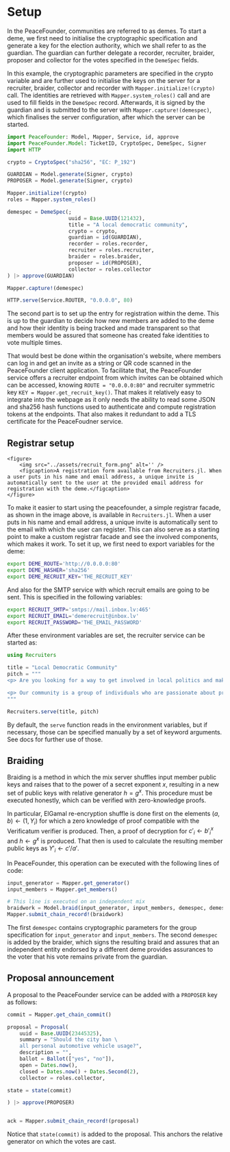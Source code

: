 # Setup

In the PeaceFounder, communities are referred to as demes. To start a deme, we first need to initialise the cryptographic specification and generate a key for the election authority, which we shall refer to as the guardian. The guardian can further delegate a recorder, recruiter, braider, proposer and collector for the votes specified in the `DemeSpec` fields.

In this example, the cryptographic parameters are specified in the crypto variable and are further used to initialise the keys on the server for a recruiter, braider, collector and recorder with `Mapper.initialize!(crypto)` call. The identities are retrieved with `Mapper.system_roles()` call and are used to fill fields in the `DemeSpec` record. Afterwards, it is signed by the guardian and is submitted to the server with `Mapper.capture!(demespec)`, which finalises the server configuration, after which the server can be started.

```julia
import PeaceFounder: Model, Mapper, Service, id, approve
import PeaceFounder.Model: TicketID, CryptoSpec, DemeSpec, Signer
import HTTP

crypto = CryptoSpec("sha256", "EC: P_192")

GUARDIAN = Model.generate(Signer, crypto)
PROPOSER = Model.generate(Signer, crypto)

Mapper.initialize!(crypto)
roles = Mapper.system_roles()

demespec = DemeSpec(; 
                    uuid = Base.UUID(121432),
                    title = "A local democratic community",
                    crypto = crypto,
                    guardian = id(GUARDIAN),
                    recorder = roles.recorder,
                    recruiter = roles.recruiter,
                    braider = roles.braider,
                    proposer = id(PROPOSER),
                    collector = roles.collector
) |> approve(GUARDIAN) 

Mapper.capture!(demespec)

HTTP.serve(Service.ROUTER, "0.0.0.0", 80)
```

The second part is to set up the entry for registration within the deme. This is up to the guardian to decide how new members are added to the deme and how their identity is being tracked and made transparent so that members would be assured that someone has created fake identities to vote multiple times.

That would best be done within the organisation's website, where members can log in and get an invite as a string or QR code scanned in the PeaceFounder client application. To facilitate that, the PeaceFounder service offers a recruiter endpoint from which invites can be obtained which can be accessed, knowing `ROUTE = "0.0.0.0:80"` and recruiter symmetric key `KEY = Mapper.get_recruit_key()`. That makes it relatively easy to integrate into the webpage as it only needs the ability to read some JSON and sha256 hash functions used to authenticate and compute registration tokens at the endpoints. That also makes it redundant to add a TLS certificate for the PeaceFoudner service. 

## Registrar setup

```@raw html
<figure>
    <img src="../assets/recruit_form.png" alt='' />
    <figcaption>A registration form available from Recruiters.jl. When a user puts in his name and email address, a unique invite is automatically sent to the user at the provided email address for registration with the deme.</figcaption>
</figure>
```

To make it easier to start using the peacefounder, a simple registrar facade, as shown in the image above, is available in `Recruiters.jl`. When a user puts in his name and email address, a unique invite is automatically sent to the email with which the user can register. This can also serve as a starting point to make a custom registrar facade and see the involved components, which makes it work. To set it up, we first need to export variables for the deme:

```bash
export DEME_ROUTE='http://0.0.0.0:80'
export DEME_HASHER='sha256'
export DEME_RECRUIT_KEY='THE_RECRUIT_KEY'
```

And also for the SMTP service with which recruit emails are going to be sent. This is specified in the following variables:

```bash
export RECRUIT_SMTP='smtps://mail.inbox.lv:465'
export RECRUIT_EMAIL='demerecruit@inbox.lv'
export RECRUIT_PASSWORD='THE_EMAIL_PASSWORD'
```

After these environment variables are set, the recruiter service can be started as:

```julia
using Recruiters

title = "Local Democratic Community"
pitch = """
<p> Are you looking for a way to get involved in local politics and make a difference in your community? Do you want to connect with like-minded individuals who share your values and beliefs? If so, we invite you to join our Local Democratic Community.</p>

<p> Our community is a group of individuals who are passionate about promoting progressive values and creating positive change in our neighborhoods and towns. We believe that by working together, we can build a more just and equitable society for everyone. As a member of our community, you will have the opportunity to attend events, participate in volunteer activities, and engage in meaningful discussions about the issues that matter most to you.</p>
"""

Recruiters.serve(title, pitch)
```

By default, the `serve` function reads in the environment variables, but if necessary, those can be specified manually by a set of keyword arguments. See docs for further use of those. 

## Braiding

Braiding is a method in which the mix server shuffles input member public keys and raises that to the power of a secret exponent $x$, resulting in a new set of public keys with relative generator $h = g^x$. This procedure must be executed honestly, which can be verified with zero-knowledge proofs.

In particular, ElGamal re-encryption shuffle is done first on the elements $(a, b) \leftarrow (1, Y_i)$ for which a zero knowledge of proof compatible with the Verificatum verifier is produced. Then, a proof of decryption for $c'_{i} \leftarrow {b'}_{i}^x$ and $h \leftarrow g^x$ is produced. That then is used to calculate the resulting member public keys as $Y'_i \leftarrow c'/a'$.

In PeaceFounder, this operation can be executed with the following lines of code:

```julia
input_generator = Mapper.get_generator()
input_members = Mapper.get_members()

# This line is executed on an independent mix
braidwork = Model.braid(input_generator, input_members, demespec, demespec, Mapper.BRAIDER[]) 
Mapper.submit_chain_record!(braidwork)
```

The first `demespec` contains cryptographic parameters for the group specification for `input_generator` and `input_members`. The second `demespec` is added by the braider, which signs the resulting braid and assures that an independent entity endorsed by a different deme provides assurances to the voter that his vote remains private from the guardian.

## Proposal announcement

A proposal to the PeaceFounder service can be added with a `PROPOSER` key as follows:

```julia
commit = Mapper.get_chain_commit()

proposal = Proposal(
    uuid = Base.UUID(23445325),
    summary = "Should the city ban \
    all personal automotive vehicle usage?",
    description = "",
    ballot = Ballot(["yes", "no"]),
    open = Dates.now(),
    closed = Dates.now() + Dates.Second(2),
    collector = roles.collector,

state = state(commit)

) |> approve(PROPOSER)


ack = Mapper.submit_chain_record!(proposal) 
```


Notice that `state(commit)` is added to the proposal. This anchors the relative generator on which the votes are cast.
